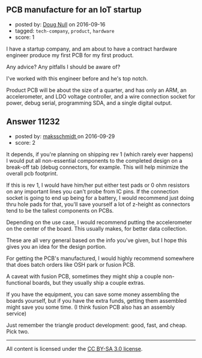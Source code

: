 ## PCB manufacture for an IoT startup

- posted by: [Doug Null](https://stackexchange.com/users/387639/doug-null) on 2016-09-16
- tagged: `tech-company`, `product`, `hardware`
- score: 1

I have a startup company, and am about to have a contract hardware engineer produce my first PCB for my first product.  

Any advice?  Any pitfalls I should be aware of?

I've worked with this engineer before and he's top notch.

Product PCB will be about the size of a quarter, and has only an ARM, an accelerometer, and LDO voltage controller, and a wire connection socket for power, debug serial, programming SDA, and a single digital output.


## Answer 11232

- posted by: [maksschmidt ](https://stackexchange.com/users/9288454/maksschmidt) on 2016-09-29
- score: 2

It depends, if you're planning on shipping rev 1 (which rarely ever happens) I would put all non-essential components to the completed design on a break-off tab (debug connectors, for example. This will help minimize the overall pcb footprint.

If this is rev 1, I would have him/her put either test pads or 0 ohm resistors on any important lines you can't probe from IC pins. If the connection socket is going to end up being for a battery, I would recommend just doing thru hole pads for that, you'll save yourself a lot of z-height as connectors tend to be the tallest components on PCBs.

Depending on the use case, I would recommend putting the accelerometer on the center of the board. This usually makes, for better data collection.

These are all very general based on the info you've given, but I hope this gives you an idea for the design portion.

For getting the PCB's manufactured, I would highly recommend somewhere that does batch orders like OSH park or fusion PCB.

A caveat with fusion PCB, sometimes they might ship a couple non-functional boards, but they usually ship a couple extras.

If you have the equipment, you can save some money assembling the boards yourself, but if you have the extra funds, getting them assembled might save you some time. (I think fusion PCB also has an assembly service) 

Just remember the triangle product development: good, fast, and cheap. Pick two.



---

All content is licensed under the [CC BY-SA 3.0 license](https://creativecommons.org/licenses/by-sa/3.0/).
